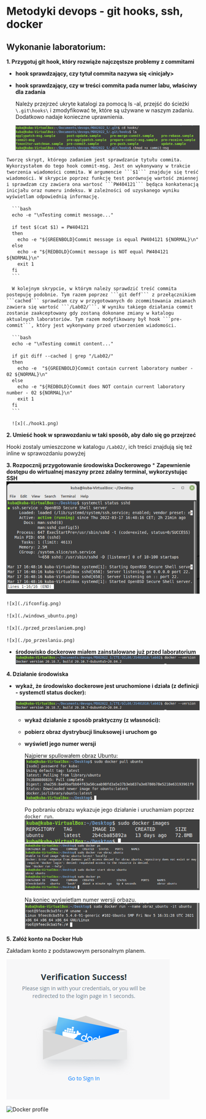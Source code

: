 # Metodyki devops - git hooks, ssh, docker


## Wykonanie laboratorium:


**1. Przygotuj git hook, który rozwiąże najczęstsze problemy z commitami**   
   * **hook sprawdzający, czy tytuł commita nazywa się <inicjały><numer indeksu>**
   * **hook sprawdzający, czy w treści commita pada numer labu, właściwy dla zadania**

      Należy przejrzeć ukryte katalogi za pomocą ls -al, przejść do ścieżki ``` \.git\hooks\ ``` i zmodyfikować te, które są używane w naszym zadaniu. Dodatkowo nadaje konieczne uprawnienia.

      ![x](./hooks.png)

    Tworzę skrypt, którego zadaniem jest sprawdzanie tytułu commita. Wykorzystałem do tego hook commit-msg. Jest on wykonywany w trakcie tworzenia wiadomości commita. W argumencie ```$1``` znajduje się treść wiadomości. W skrypcie poprzez funkcję test porównuję wartość zmiennej i sprawdzam czy zawiera ona wartosć ```PW404121``` będąca konkatenacją inicjału oraz numeru indeksu. W zależności od uzyskanego wyniku wyświetlam odpowiednią informację.

      ```bash
      echo -e "\nTesting commit message..."

      if test $(cat $1) = PW404121
      then
        echo -e "${GREENBOLD}Commit message is equal PW404121 ${NORMAL}\n"
      else
        echo -e "${REDBOLD}Commit message is NOT equal PW404121 ${NORMAL}\n"
        exit 1
      fi
      ``` 

      W kolejnym skrypcie, w którym należy sprawdzić treść commita postepuję podobnie. Tym razem poprzez ```git deff``` z przełącznikiem ```cached``` sprawdzam czy w przygotowanych do zcommitowania zmianach zawiera się wartość ```/Lab02/```. W wyniku takiego działania commit zostanie zaakceptowany gdy zostaną dokonane zmiany w katalogu aktualnych laboratoriów. Tym razem modyfikowany był hook ```pre-commit```, który jest wykonywany przed utworzeniem wiadomości.

      ```bash
      echo -e "\nTesting commit content..."

      if git diff --cached | grep "/Lab02/"
      then
        echo -e  "${GREENBOLD}Commit contain current laboratory number - 02 ${NORMAL}\n"
      else
        echo -e "${REDBOLD}Commit does NOT contain current laboratory number - 02 ${NORMAL}\n"
        exit 1
      fi
      ``` 

      ![x](./hook1.png)

**2. Umieść hook w sprawozdaniu w taki sposób, aby dało się go przejrzeć**

  Hooki zostaly umieszczone w katalogu ```/Lab02/```, ich treści znajdują się też inline w sprawozdaniu powyżej

**3. Rozpocznij przygotowanie środowiska Dockerowego**
    * **Zapewnienie dostępu do wirtualnej maszyny przez zdalny terminal, wykorzystując SSH**
     ![x](./sshd_status.png)

    ![x](./ifconfig.png)

    ![x](./windows_ubuntu.png)

    ![x](./przed_przeslaniem.png)

    ![x](./po_przeslaniu.png)

        
   * **środowisko dockerowe miałem zainstalowane już przed laboratorium**
    ![x](./docker_ver.png)
    

**4. Działanie środowiska**

   * **wykaż, że środowisko dockerowe jest uruchomione i działa (z definicji - systemctl status docker):**

        ![x](./docker_ver.png)
  
      * **wykaż działanie z sposób praktyczny (z własności):**
      * **pobierz obraz dystrybucji linuksowej i uruchom go**
      * **wyświetl jego numer wersji**

        Najpierw spullowałem obraz Ubuntu:
       ![x](./ubuntu_pull.png)

        Po pobraniu obrazu wykazuje jego działanie i uruchamiam poprzez ```docker run```.
       ![x](./images.png)
       ![x](./docker1.png)

        Na koniec wyświetlam numer wersji orbazu.
       ![x](./kontener.png)       

**5. Załóż konto na Docker Hub**

Zakładam konto z podstawowym personalnym planem.

  ![Email confirmation](./dockerhub1.png)

  ![Docker profile](./img/dockerhub2.png)

